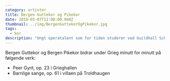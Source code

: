 ```yaml
---
category: artister
title: Bergen Guttekor og Pikekor
date: 2018-05-07T12:00:00.048Z
thumbnail: ../img/BergenGuttekorOgPikekor.jpg
tags:
  - kor
description: "Ungt operatalent som for tiden studerer ved Guildhall School of Music and Drama i London."
---
```

Bergen Guttekor og Bergen Pikekor bidrar under Grieg minutt for minutt på følgende verk:

* Peer Gynt, op. 23 i Grieghallen
* Barnlige sange, op. 61 i villaen på Troldhaugen
